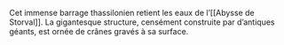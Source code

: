 Cet immense barrage thassilonien retient les eaux de l’[[Abysse de Storval]]. La gigantesque structure, censément construite par d’antiques géants, est ornée de crânes gravés à sa surface.